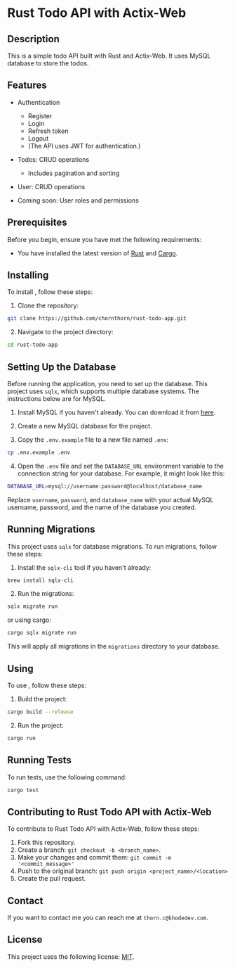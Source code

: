 # Rust Todo API with Actix-Web

## Description

This is a simple todo API built with Rust and Actix-Web. It uses MySQL database to store the todos.

## Features

- Authentication
  - Register
  - Login
  - Refresh token
  - Logout
  - (The API uses JWT for authentication.)


- Todos: CRUD operations
  - Includes pagination and sorting
- User: CRUD operations
- Coming soon: User roles and permissions

## Prerequisites

Before you begin, ensure you have met the following requirements:

* You have installed the latest version of [Rust](https://www.rust-lang.org/tools/install) and [Cargo](https://doc.rust-lang.org/cargo/getting-started/installation.html).

## Installing <Project Name>

To install <Project Name>, follow these steps:

1. Clone the repository:
```sh
git clone https://github.com/chornthorn/rust-todo-app.git
```
2. Navigate to the project directory:
```sh
cd rust-todo-app
```

## Setting Up the Database

Before running the application, you need to set up the database. This project uses `sqlx`, which supports multiple database systems. The instructions below are for MySQL.

1. Install MySQL if you haven't already. You can download it from [here](https://dev.mysql.com/downloads/installer/).

2. Create a new MySQL database for the project.

3. Copy the `.env.example` file to a new file named `.env`:

```sh
cp .env.example .env
```

4. Open the `.env` file and set the `DATABASE_URL` environment variable to the connection string for your database. For example, it might look like this:

```sh
DATABASE_URL=mysql://username:password@localhost/database_name
```

Replace `username`, `password`, and `database_name` with your actual MySQL username, password, and the name of the database you created.

## Running Migrations

This project uses `sqlx` for database migrations. To run migrations, follow these steps:

1. Install the `sqlx-cli` tool if you haven't already:

```sh
brew install sqlx-cli
```


2. Run the migrations:

```sh
sqlx migrate run
```
or using cargo:

```sh
cargo sqlx migrate run
```

This will apply all migrations in the `migrations` directory to your database.

## Using <Project Name>

To use <Project Name>, follow these steps:

1. Build the project:
```sh
cargo build --release
```
2. Run the project:
```sh
cargo run
```

## Running Tests

To run tests, use the following command:

```sh
cargo test
```

## Contributing to Rust Todo API with Actix-Web

To contribute to Rust Todo API with Actix-Web, follow these steps:

1. Fork this repository.
2. Create a branch: `git checkout -b <branch_name>`.
3. Make your changes and commit them: `git commit -m '<commit_message>'`
4. Push to the original branch: `git push origin <project_name>/<location>`
5. Create the pull request.

## Contact

If you want to contact me you can reach me at `thorn.c@khodedev.com`.

## License

This project uses the following license: [MIT](https://github.com/chornthorn/rust-todo-app/blob/main/LICENSE).